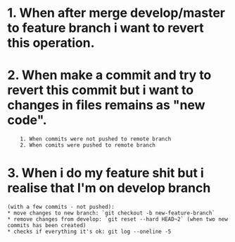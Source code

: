 # 1. When after merge develop/master to feature branch i want to revert this operation. 
	

# 2. When make a commit and try to revert this commit but i want to changes in files remains as "new code". 
		1. When commits were not pushed to remote branch 
		2. When comits were pushed to remote branch  

# 3. When i do my feature shit but i realise that I'm on develop branch 
	(with a few commits - not pushed):
	* move changes to new branch: `git checkout -b new-feature-branch`
	* remove changes from develop: `git reset --hard HEAD~2` (when two new commits has been created)
	* checks if everything it's ok: git log --oneline -5 
	
	
